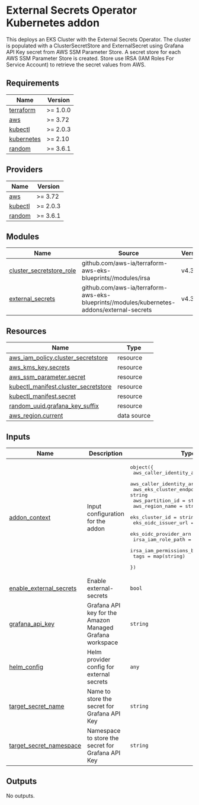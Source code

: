 # External Secrets Operator Kubernetes addon

This deploys an EKS Cluster with the External Secrets Operator. The cluster is populated with a ClusterSecretStore and ExternalSecret using Grafana API Key secret from AWS SSM Parameter Store. A secret store for each AWS SSM Parameter Store is created. Store use IRSA (IAM Roles For Service Account) to retrieve the secret values from AWS.

<!-- BEGINNING OF PRE-COMMIT-TERRAFORM DOCS HOOK -->
## Requirements

| Name | Version |
|------|---------|
| <a name="requirement_terraform"></a> [terraform](#requirement\_terraform) | >= 1.0.0 |
| <a name="requirement_aws"></a> [aws](#requirement\_aws) | >= 3.72 |
| <a name="requirement_kubectl"></a> [kubectl](#requirement\_kubectl) | >= 2.0.3 |
| <a name="requirement_kubernetes"></a> [kubernetes](#requirement\_kubernetes) | >= 2.10 |
| <a name="requirement_random"></a> [random](#requirement\_random) | >= 3.6.1 |

## Providers

| Name | Version |
|------|---------|
| <a name="provider_aws"></a> [aws](#provider\_aws) | >= 3.72 |
| <a name="provider_kubectl"></a> [kubectl](#provider\_kubectl) | >= 2.0.3 |
| <a name="provider_random"></a> [random](#provider\_random) | >= 3.6.1 |

## Modules

| Name | Source | Version |
|------|--------|---------|
| <a name="module_cluster_secretstore_role"></a> [cluster\_secretstore\_role](#module\_cluster\_secretstore\_role) | github.com/aws-ia/terraform-aws-eks-blueprints//modules/irsa | v4.32.1 |
| <a name="module_external_secrets"></a> [external\_secrets](#module\_external\_secrets) | github.com/aws-ia/terraform-aws-eks-blueprints//modules/kubernetes-addons/external-secrets | v4.32.1 |

## Resources

| Name | Type |
|------|------|
| [aws_iam_policy.cluster_secretstore](https://registry.terraform.io/providers/hashicorp/aws/latest/docs/resources/iam_policy) | resource |
| [aws_kms_key.secrets](https://registry.terraform.io/providers/hashicorp/aws/latest/docs/resources/kms_key) | resource |
| [aws_ssm_parameter.secret](https://registry.terraform.io/providers/hashicorp/aws/latest/docs/resources/ssm_parameter) | resource |
| [kubectl_manifest.cluster_secretstore](https://registry.terraform.io/providers/alekc/kubectl/latest/docs/resources/manifest) | resource |
| [kubectl_manifest.secret](https://registry.terraform.io/providers/alekc/kubectl/latest/docs/resources/manifest) | resource |
| [random_uuid.grafana_key_suffix](https://registry.terraform.io/providers/hashicorp/random/latest/docs/resources/uuid) | resource |
| [aws_region.current](https://registry.terraform.io/providers/hashicorp/aws/latest/docs/data-sources/region) | data source |

## Inputs

| Name | Description | Type | Default | Required |
|------|-------------|------|---------|:--------:|
| <a name="input_addon_context"></a> [addon\_context](#input\_addon\_context) | Input configuration for the addon | <pre>object({<br/>    aws_caller_identity_account_id = string<br/>    aws_caller_identity_arn        = string<br/>    aws_eks_cluster_endpoint       = string<br/>    aws_partition_id               = string<br/>    aws_region_name                = string<br/>    eks_cluster_id                 = string<br/>    eks_oidc_issuer_url            = string<br/>    eks_oidc_provider_arn          = string<br/>    irsa_iam_role_path             = string<br/>    irsa_iam_permissions_boundary  = string<br/>    tags                           = map(string)<br/>  })</pre> | n/a | yes |
| <a name="input_enable_external_secrets"></a> [enable\_external\_secrets](#input\_enable\_external\_secrets) | Enable external-secrets | `bool` | `true` | no |
| <a name="input_grafana_api_key"></a> [grafana\_api\_key](#input\_grafana\_api\_key) | Grafana API key for the Amazon Managed Grafana workspace | `string` | n/a | yes |
| <a name="input_helm_config"></a> [helm\_config](#input\_helm\_config) | Helm provider config for external secrets | `any` | `{}` | no |
| <a name="input_target_secret_name"></a> [target\_secret\_name](#input\_target\_secret\_name) | Name to store the secret for Grafana API Key | `string` | n/a | yes |
| <a name="input_target_secret_namespace"></a> [target\_secret\_namespace](#input\_target\_secret\_namespace) | Namespace to store the secret for Grafana API Key | `string` | n/a | yes |

## Outputs

No outputs.
<!-- END OF PRE-COMMIT-TERRAFORM DOCS HOOK -->
